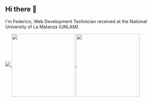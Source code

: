 ## Hi there 👋

I'm Federico, Web Development Technician received at the National University of La Matanza (UNLAM).

<a href="https://www.linkedin.com/in/fedebeva/">
  <img src="https://img.shields.io/badge/LinkedIn-0077B5?style=for-the-badge&logo=linkedin&logoColor=white" />
</a>

<a href="https://github.com/FedericoBevacqua">
  <img height=200 align="center" src="https://github-readme-stats.vercel.app/api?username=FedericoBevacqua&show_icons=true&include_all_commits=true&hide=contribs&show=prs_merged,prs_merged_percentage" />
</a>
<a href="https://github.com/FedericoBevacqua">
  <img height=200 align="center" src="https://github-readme-stats.vercel.app/api/top-langs/?username=FedericoBevacqua&layout=compact&langs_count=8&card_width=320" />
</a>
